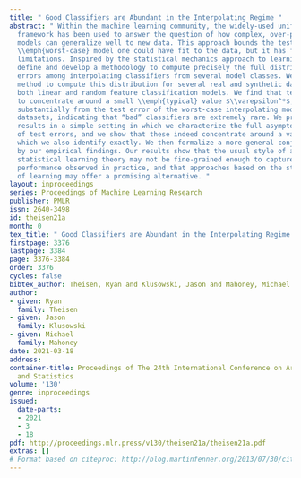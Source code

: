 ```yaml
---
title: " Good Classifiers are Abundant in the Interpolating Regime "
abstract: " Within the machine learning community, the widely-used uniform convergence
  framework has been used to answer the question of how complex, over-parameterized
  models can generalize well to new data. This approach bounds the test error of the
  \\emph{worst-case} model one could have fit to the data, but it has fundamental
  limitations. Inspired by the statistical mechanics approach to learning, we formally
  define and develop a methodology to compute precisely the full distribution of test
  errors among interpolating classifiers from several model classes. We apply our
  method to compute this distribution for several real and synthetic datasets, with
  both linear and random feature classification models. We find that test errors tend
  to concentrate around a small \\emph{typical} value $\\varepsilon^*$, which deviates
  substantially from the test error of the worst-case interpolating model on the same
  datasets, indicating that “bad” classifiers are extremely rare. We provide theoretical
  results in a simple setting in which we characterize the full asymptotic distribution
  of test errors, and we show that these indeed concentrate around a value $\\varepsilon^*$,
  which we also identify exactly. We then formalize a more general conjecture supported
  by our empirical findings. Our results show that the usual style of analysis in
  statistical learning theory may not be fine-grained enough to capture the good generalization
  performance observed in practice, and that approaches based on the statistical mechanics
  of learning may offer a promising alternative. "
layout: inproceedings
series: Proceedings of Machine Learning Research
publisher: PMLR
issn: 2640-3498
id: theisen21a
month: 0
tex_title: " Good Classifiers are Abundant in the Interpolating Regime "
firstpage: 3376
lastpage: 3384
page: 3376-3384
order: 3376
cycles: false
bibtex_author: Theisen, Ryan and Klusowski, Jason and Mahoney, Michael
author:
- given: Ryan
  family: Theisen
- given: Jason
  family: Klusowski
- given: Michael
  family: Mahoney
date: 2021-03-18
address:
container-title: Proceedings of The 24th International Conference on Artificial Intelligence
  and Statistics
volume: '130'
genre: inproceedings
issued:
  date-parts:
  - 2021
  - 3
  - 18
pdf: http://proceedings.mlr.press/v130/theisen21a/theisen21a.pdf
extras: []
# Format based on citeproc: http://blog.martinfenner.org/2013/07/30/citeproc-yaml-for-bibliographies/
---
```

